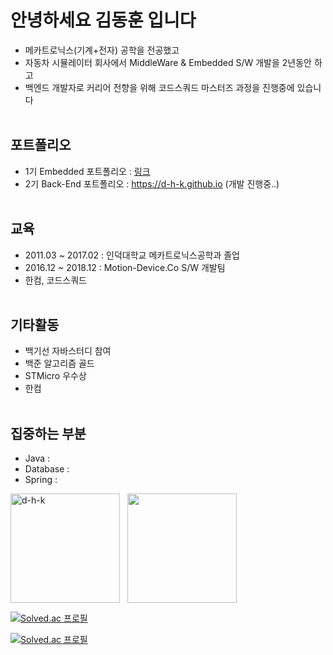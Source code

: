 # 안녕하세요 김동훈 입니다
- 메카트로닉스(기계+전자) 공학을 전공했고
- 자동차 시뮬레이터 회사에서 MiddleWare & Embedded S/W 개발을 2년동안 하고
- 백엔드 개발자로 커리어 전향을 위해 코드스쿼드 마스터즈 과정을 진행중에 있습니다
<br><br>
## 포트폴리오
- 1기 Embedded 포트폴리오 : [링크](https://drive.google.com/file/d/1yWhjpOxE_PQiotUmvXz2FPlcVaDWf8AC/view?usp=sharing)
- 2기 Back-End 포트폴리오 : https://d-h-k.github.io (개발 진행중..)
<br><br>
## 교육
- 2011.03 ~ 2017.02 : 인덕대학교 메카트로닉스공학과 졸업
- 2016.12 ~ 2018.12 : Motion-Device.Co S/W 개발팀
- 한컴, 코드스쿼드
<br><br>
## 기타활동
- 백기선 자바스터디 참여
- 백준 알고리즘 골드
- STMicro 우수상
- 한컴
<br><br>
## 집중하는 부분 
- Java : 
- Database : 
- Spring : 
<!---- 1th Ebd 포트폴리오 : (비공개) --->
<p align="left"><img align="center" height="175" src="https://github-readme-stats.vercel.app/api?username=d-h-k&show_icons=true" alt="d-h-k" />&nbsp;
&nbsp;<img align="center" height="175" src="https://github-readme-stats.vercel.app/api/top-langs/?username=d-h-k&layout=compact" /><br><p/>

<!--- [링크](https://drive.google.com/file/d/1yWhjpOxE_PQiotUmvXz2FPlcVaDWf8AC/view?usp=sharing) --->

[![Solved.ac
프로필](http://mazassumnida.wtf/api/mini/generate_badge?boj=kdog1503)](https://github.com/mazassumnida/mazassumnida)


[![Solved.ac
프로필](http://mazassumnida.wtf/api/v2/generate_badge?boj=kdog1503)](https://solved.ac/kdog1503)


<!---
df

[![Solved.ac
프로필](http://mazassumnida.wtf/api/generate_badge?boj=kdog1503)](https://solved.ac/kdog1503)


<br><br>

<p align="center"><img align="center" height="15" src="http://mazassumnida.wtf/api/mini/generate_badge?boj=kdog1503&show_icons=true" alt="d-h-k" /><p/>
<p align="center"><img align="center" height="15" src="http://mazassumnida.wtf/api/mini/generate_badge?boj=kdog1503&show_icons=true" alt="d-h-k" /><p/>

<p align="left"><img align="center" width="350" src="http://mazassumnida.wtf/api/generate_badge?boj=kdog1503" />&nbsp;
&nbsp;<p/>

<p align="left"><img align="center" width="350" src="http://mazassumnida.wtf/api/generate_badge?boj=kdog1503" />&nbsp;
&nbsp;<p/>

<p align="center"><img align="center" height="15" src="http://@@@" alt="d-h-k" /><p/>



[![Solved.ac
프로필](http://mazassumnida.wtf/api/v2/generate_badge?boj=kdog1503)](https://solved.ac/kdog1503)
--->
